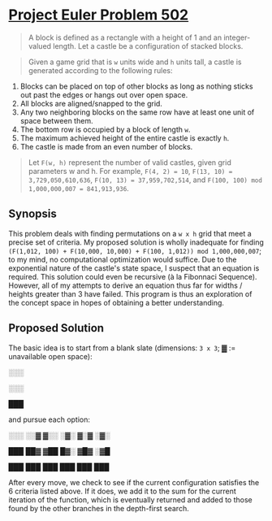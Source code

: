 # [Project Euler Problem 502](https://projecteuler.net/problem=502)

>A block is defined as a rectangle with a height of 1 and an integer-valued length. Let a castle be a configuration of stacked blocks.

>Given a game grid that is `w` units wide and `h` units tall, a castle is generated according to the following rules:
1. Blocks can be placed on top of other blocks as long as nothing sticks out past the edges or hangs out over open space.
2. All blocks are aligned/snapped to the grid.
3. Any two neighboring blocks on the same row have at least one unit of space between them.
4. The bottom row is occupied by a block of length `w`.
5. The maximum achieved height of the entire castle is exactly `h`.
6. The castle is made from an even number of blocks.

> Let `F(w, h)` represent the number of valid castles, given grid parameters w and h.
For example, `F(4, 2) = 10`, `F(13, 10) = 3,729,050,610,636`, `F(10, 13) = 37,959,702,514`, and `F(100, 100) mod 1,000,000,007 =
841,913,936`.

## Synopsis
This problem deals with finding permutations on a `w x h` grid that meet a precise
set of criteria. My proposed solution is wholly inadequate for finding `(F(1,012, 100) + F(10,000,
10,000) + F(100, 1,012)) mod 1,000,000,007`; to my mind, no computational optimization would suffice. Due to the exponential nature
of the castle's state space, I suspect that an equation is required. This solution could even be recursive (à la
Fibonnaci Sequence). However, all of my attempts to derive an equation thus far for widths / heights greater than 3 have
failed. This program is thus an exploration of the concept space in hopes of obtaining a better understanding.


## Proposed Solution
The basic idea is to start from a blank slate (dimensions: `3 x 3`; ▓ := unavailable open space):

░░░

░░░

███

and pursue each option:

░░░ ░░▓ ▓░░ ░▓░ ▓░▓ ░▓░

███ ██▓ ▓██ █▓░ ▓█▓ ░▓█

███ ███ ███ ███ ███ ███

After every move, we check to see if the current configuration satisfies the 6 criteria listed above.
If it does, we add it to the sum for the current iteration of the function, which is eventually returned and
added to those found by the other branches in the depth-first search.